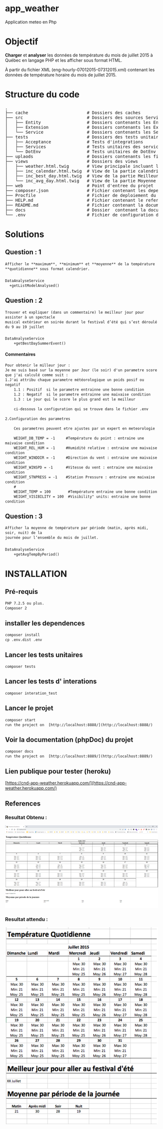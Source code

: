 # app_weather

Application meteo en Php 

# Objectif

**Charger** et **analyser** les données de température du mois de juillet 2015 à Québec en langage PHP et les afficher
sous format HTML.

À partir du fichier XML (eng-hourly-07012015-07312015.xml) contenant les données de température horaire du mois de
juillet 2015.

# Structure du code
<pre>
.
├── cache                       # Dossiers des caches        
├── src                         # Dossiers des sources Service ,Entity et Extensions Twig 
│   ├── Entity                  # Dossiers contenants les Entites 
│   ├── Extension               # Dossiers contenants les Extensions (twig) 
│   └── Service                 # Dossiers contenants les Services 
├── tests                       # Dossiers des tests unitaires et integrations
│   ├── Acceptance              # Tests d'integrations
│   ├── Services                # Tests unitaires des services
│   └── DotEnv                  # Tests unitaires de DotEnv .env (chargement fichier de parametres)
├── uplaods                     # Dossiers contenants les fichiers XML etc..
├── views                       # Dossiers des views  
│   ├── weather.html.twig       # View principale incluant les autres templates
│   ├── inc_calendar.html.twig  # View de la partie calendrier : Température Quotidienne
│   ├── inc_best_day.html.twig  # View de la partie Meilleur jour pour aller au festival d'été
│   └── inc_avg_day.html.twig   # View de la partie Moyenne par pérode de la journée
├── web                         # Point d'entree du projet
├── composer.json               # Fichier contenant les dependances  du projet
├── Procfile                    # Fichier de deploiement du cloud heroku
├── HELP.md                     # Fichier contenant le reference des dependances utilisees 
├── README.md                   # Fichier contenant la documentation du projet
├── docs                        # Dossier  contenant la documentation du code (phpDoc)
└── .env                        # Fichier de configuration des parametres du projet
</pre>

# Solutions 

## Question : 1
    Afficher le **maximum**, **minimum** et **moyenne** de la température **quotidienne** sous format calendrier.

### 

    DataAnalyseService 
      +getListModelAnalysed()

## Question : 2
    Trouver et expliquer (dans un commentaire) le meilleur jour pour assister à un spectacle
    musical extérieur en soirée durant le festival d’été qui s’est déroulé du 9 au 19 juillet

### 

    DataAnalyseService
        +getBestDaySummerEvent()

#### Commentaires
    Pour obtenir le milleur jour : 
    Je me suis basé sur la moyenne par Jour (le soir) d'un parametre score que j'ai calculé comme suit :
    1.J'ai attribu chaque parametre météorologique un poids posif ou negatif
        1.1 : Positif  si le parametre entrainne une bonne condition 
        1.2 : Negatif  si le parametre entrainne une maivaise condition 
        1.3 : Le jour qui le score le plus grand est le meilleur

        ci-dessous la configuration qui se trouve dans le fichier .env

    2.Configuration des parametres 

        Ces parametres peuvent etre ajustes par un expert en meteorologie

        WEIGHT_DB_TEMP = -1     #Température du point : entraine une maivaise condition
        WEIGHT_REL_HUM = -1     #Humidité relative : entraine une maivaise condition
        WEIGHT_WINDDIR = -1     #Direction du vent : entraine une maivaise condition
        WEIGHT_WINSPD = -1      #Vitesse du vent : entraine une maivaise condition
        WEIGHT_STNPRESS = -1    #Station Pressure : entraine une maivaise condition
        # 
        WEIGHT_TEMP = 100        #Température entraine une bonne condition
        WEIGHT_VISIBILITY = 100  #Visibility" units: entraine une bonne condition
 
## Question : 3
    Afficher la moyenne de température par période (matin, après midi, soir, nuit) de la
    journée pour l’ensemble du mois de juillet.

### 

    DataAnalyseService
        +getAvgTempByPeriod()


# INSTALLATION

## Pré-requis
    PHP 7.2.5 ou plus.
    Composer 2 
## installer les dependences

    composer install
    cp .env.dist .env

## Lancer les tests unitaires
    composer tests

## Lancer les tests d' interations
    composer interation_test

## Lancer le projet
    composer start 
    run the project on  [http://localhost:8888/](http://localhost:8888/)

## Voir la documentation (phpDoc) du  projet
    composer docs 
    run the project on  [http://localhost:8889/](http://localhost:8889/)

## Lien publique pour tester (heroku)

[https://cnd-app-weather.herokuapp.com/](https://cnd-app-weather.herokuapp.com/)


## References 

### Resultat Obtenu  :

![uploads/resultat.png](uploads/resultat.png)
### Resultat attendu :

![uploads/resultat_attendu.png](uploads/resultat_attendu.png)